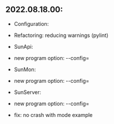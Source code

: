 ## 2022.08.18.00:

 * Configuration:
  * Refactoring: reducing warnings (pylint)

 * SunApi:
  * new program option: --config=<file>

 * SunMon:
  * new program option: --config=<file>

 * SunServer:
  * new program option: --config=<file>
  * fix: no crash with mode example